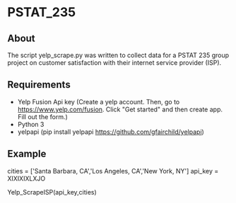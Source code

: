 # PSTAT_235

## About
The script yelp_scrape.py was written to collect data for a PSTAT 235 group project on customer satisfaction with their internet service provider (ISP).

## Requirements
* Yelp Fusion Api key (Create a yelp account. Then, go to https://www.yelp.com/fusion. Click "Get started" and then create app. Fill out the form.)
* Python 3
* yelpapi (pip install yelpapi https://github.com/gfairchild/yelpapi)

## Example
cities = ['Santa Barbara, CA','Los Angeles, CA','New York, NY']
api_key = XIXIXIXLXJO

Yelp_ScrapeISP(api_key,cities)
